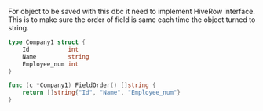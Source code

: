 For object to be saved with this dbc it need to implement HiveRow interface. This is to make sure the order of field is same each time the object turned to string.

```Go
type Company1 struct {
	Id           int
	Name         string
	Employee_num int
}

func (c *Company1) FieldOrder() []string {
	return []string{"Id", "Name", "Employee_num"}
}
```